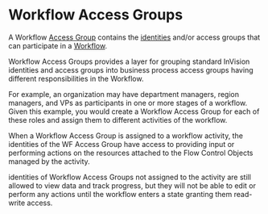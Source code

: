 
# Workflow Access Groups


A Workflow [Access Group](../accesscontrol/accessgroups.md) contains the [identities](../accesscontrol/identities.md) and/or access groups that can participate in a [Workflow](../workflow.md).

Workflow Access Groups provides a layer for grouping standard InVision identities and access groups into business process access groups having different responsibilities in the Workflow.

For example, an organization may have department managers, region managers, and VPs as participants in one or more stages of a workflow. Given this example, you would create a Workflow Access Group for each of these roles and assign them to different activities of the workflow. 

When a Workflow Access Group is assigned to a workflow activity, the identities of the WF Access Group have access to providing input or performing actions on the resources attached to the Flow Control Objects managed by the activity. 

identities of Workflow Access Groups not assigned to the activity are still allowed to view data and track progress, but they will not be able to edit or perform any actions until the workflow enters a state granting them read-write access.
